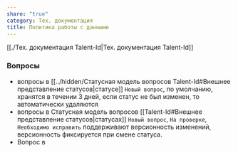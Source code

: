 ```yaml
---
share: "true"
category: Тех. документация
title: Политика работы с данными
---
```


[[./Тех.  документация Talent-Id|Тех.  документация Talent-Id]]


### Вопросы
- вопросы в [[../hidden/Cтатусная модель вопросов Talent-Id#Внешнее представление статусов|статусе]] `Новый вопрос`,  по умолчанию, хранятся в течении 3 дней, если статус не был изменен, то автоматически удаляются
- вопросы в Cтатусная модель вопросов [[Talent-Id#Внешнее представление статусов|статусах]] `Новый вопрос`, `На проверке`, `Необходимо исправить` поддерживают версионность изменений, версионность фиксируется при смене статуса.
- Вопрос в 